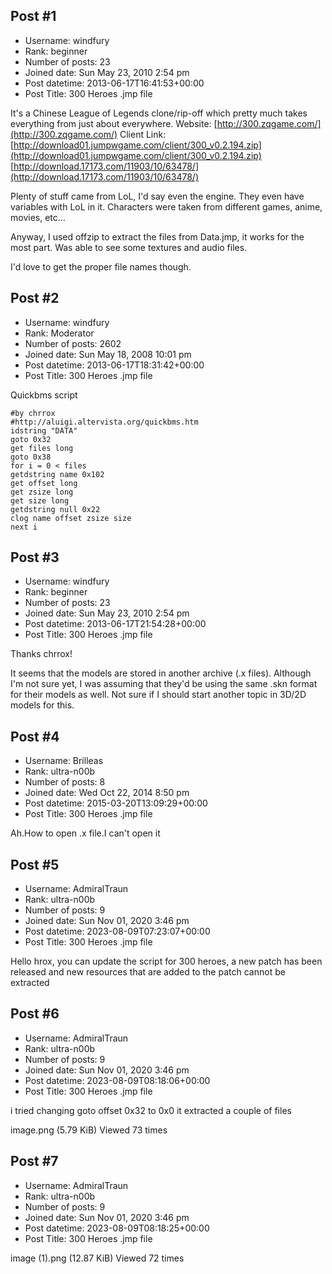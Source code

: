 ## Post #1
- Username: windfury
- Rank: beginner
- Number of posts: 23
- Joined date: Sun May 23, 2010 2:54 pm
- Post datetime: 2013-06-17T16:41:53+00:00
- Post Title: 300 Heroes .jmp file

It's a Chinese League of Legends clone/rip-off which pretty much takes everything from just about everywhere.
Website: [http://300.zqgame.com/](http://300.zqgame.com/)
Client Link: [http://download01.jumpwgame.com/client/300_v0.2.194.zip](http://download01.jumpwgame.com/client/300_v0.2.194.zip)
[http://download.17173.com/11903/10/63478/](http://download.17173.com/11903/10/63478/)

Plenty of stuff came from LoL, I'd say even the engine. They even have variables with LoL in it.
Characters were taken from different games, anime, movies, etc...

Anyway, I used offzip to extract the files from Data.jmp, it works for the most part.
Was able to see some textures and audio files.

I'd love to get the proper file names though.
## Post #2
- Username: windfury
- Rank: Moderator
- Number of posts: 2602
- Joined date: Sun May 18, 2008 10:01 pm
- Post datetime: 2013-06-17T18:31:42+00:00
- Post Title: 300 Heroes .jmp file

Quickbms script

```
#by chrrox
#http://aluigi.altervista.org/quickbms.htm
idstring "DATA"
goto 0x32
get files long
goto 0x38
for i = 0 < files
getdstring name 0x102
get offset long
get zsize long
get size long
getdstring null 0x22
clog name offset zsize size
next i

```
## Post #3
- Username: windfury
- Rank: beginner
- Number of posts: 23
- Joined date: Sun May 23, 2010 2:54 pm
- Post datetime: 2013-06-17T21:54:28+00:00
- Post Title: 300 Heroes .jmp file

Thanks chrrox!

It seems that the models are stored in another archive (.x files).
Although I'm not sure yet, I was assuming that they'd be using the same .skn format for their models as well.
Not sure if I should start another topic in 3D/2D models for this.
## Post #4
- Username: Brilleas
- Rank: ultra-n00b
- Number of posts: 8
- Joined date: Wed Oct 22, 2014 8:50 pm
- Post datetime: 2015-03-20T13:09:29+00:00
- Post Title: 300 Heroes .jmp file

Ah.How to open .x file.I can't open it
## Post #5
- Username: AdmiralTraun
- Rank: ultra-n00b
- Number of posts: 9
- Joined date: Sun Nov 01, 2020 3:46 pm
- Post datetime: 2023-08-09T07:23:07+00:00
- Post Title: 300 Heroes .jmp file

Hello hrox, you can update the script for 300 heroes, a new patch has been released and new resources that are added to the patch cannot be extracted
## Post #6
- Username: AdmiralTraun
- Rank: ultra-n00b
- Number of posts: 9
- Joined date: Sun Nov 01, 2020 3:46 pm
- Post datetime: 2023-08-09T08:18:06+00:00
- Post Title: 300 Heroes .jmp file

i tried changing goto offset 0x32 to 0x0 it extracted a couple of files


image.png (5.79 KiB) Viewed 73 times
## Post #7
- Username: AdmiralTraun
- Rank: ultra-n00b
- Number of posts: 9
- Joined date: Sun Nov 01, 2020 3:46 pm
- Post datetime: 2023-08-09T08:18:25+00:00
- Post Title: 300 Heroes .jmp file

image (1).png (12.87 KiB) Viewed 72 times
